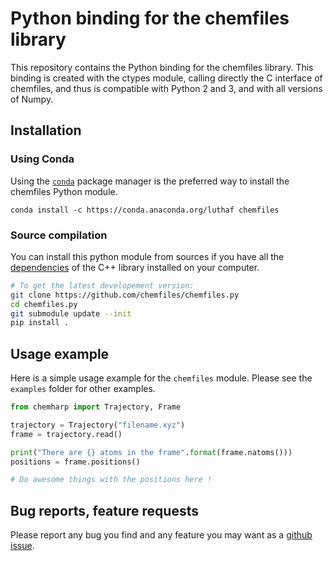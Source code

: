 # Python binding for the chemfiles library

This repository contains the Python binding for the chemfiles library. This binding is
created with the ctypes module, calling directly the C interface of chemfiles, and thus
is compatible with Python 2 and 3, and with all versions of Numpy.

## Installation

### Using Conda

Using the [`conda`](http://conda.pydata.org/docs/) package manager is the preferred way to
install the chemfiles Python module.

```
conda install -c https://conda.anaconda.org/luthaf chemfiles
```

### Source compilation

You can install this python module from sources if you have all the
[dependencies](http://chemfiles.readthedocs.org/en/latest/installation.html) of the C++
library installed on your computer.

```bash
# To get the latest developement version:
git clone https://github.com/chemfiles/chemfiles.py
cd chemfiles.py
git submodule update --init
pip install .
```

## Usage example

Here is a simple usage example for the `chemfiles` module. Please see the `examples` folder
for other examples.

```python
from chemharp import Trajectory, Frame

trajectory = Trajectory("filename.xyz")
frame = trajectory.read()

print("There are {} atoms in the frame".format(frame.natoms()))
positions = frame.positions()

# Do awesome things with the positions here !
```

## Bug reports, feature requests

Please report any bug you find and any feature you may want as a [github issue](https://github.com/chemfiles/chemfiles.py/issues/new).
